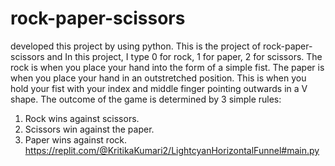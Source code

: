 # rock-paper-scissors
 developed this project by using python. This is the project of rock-paper-scissors and In this project, I type 0 for rock, 1 for paper, 2 for scissors. The rock is when you place your hand into the form of a simple fist. The paper is when you place your hand in an outstretched position. This is when you hold your fist with your index and middle finger pointing outwards in a V shape. The outcome of the game is determined by 3 simple rules:
 1. Rock wins against scissors. 
 2. Scissors win against the paper.
 3. Paper wins against rock.
https://replit.com/@KritikaKumari2/LightcyanHorizontalFunnel#main.py
